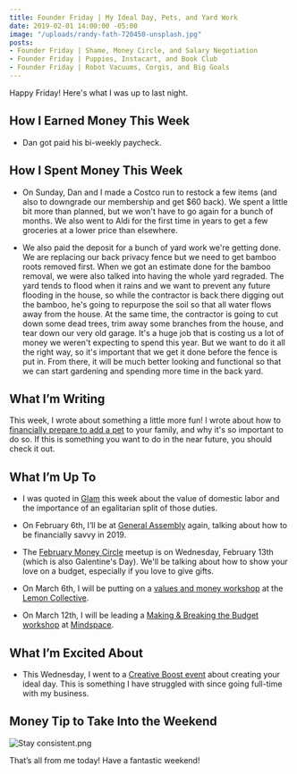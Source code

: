 ```yaml
---
title: Founder Friday | My Ideal Day, Pets, and Yard Work
date: 2019-02-01 14:00:00 -05:00
image: "/uploads/randy-fath-720450-unsplash.jpg"
posts:
- Founder Friday | Shame, Money Circle, and Salary Negotiation
- Founder Friday | Puppies, Instacart, and Book Club
- Founder Friday | Robot Vacuums, Corgis, and Big Goals
---
```


Happy Friday! Here's what I was up to last night.

## How I Earned Money This Week

* Dan got paid his bi-weekly paycheck.

## How I Spent Money This Week

* On Sunday, Dan and I made a Costco run to restock a few items (and also to downgrade our membership and get $60 back). We spent a little bit more than planned, but we won't have to go again for a bunch of months. We also went to Aldi for the first time in years to get a few groceries at a lower price than elsewhere. 

* We also paid the deposit for a bunch of yard work we're getting done. We are replacing our back privacy fence but we need to get bamboo roots removed first. When we got an estimate done for the bamboo removal, we were also talked into having the whole yard regraded. The yard tends to flood when it rains and we want to prevent any future flooding in the house, so while the contractor is back there digging out the bamboo, he's going to repurpose the soil so that all water flows away from the house. At the same time, the contractor is going to cut down some dead trees, trim away some branches from the house, and tear down our very old garage. It's a huge job that is costing us a lot of money we weren't expecting to spend this year. But we want to do it all the right way, so it's important that we get it done before the fence is put in. From there, it will be much better looking and functional so that we can start gardening and spending more time in the back yard. 

## What I’m Writing

This week, I wrote about something a little more fun! I wrote about how to [financially prepare to add a pet](https://www.maggiegermano.com/blog/financially-preparing-to-get-a-pet/) to your family, and why it's so important to do so. If this is something you want to do in the near future, you should check it out. 

## What I’m Up To

* I was quoted in [Glam](https://www.glam.com/culture/heres-how-much-stay-at-home-moms-would-make-if-they-were-salaried/?fbclid=IwAR1pUFFGOhskW24Q2DAVu-dAZrpeIGQfoDROF0UWfZRAP2EOPykNU_-z1eI) this week about the value of domestic labor and the importance of an egalitarian split of those duties.

* On February 6th, I’ll be at [General Assembly](https://generalassemb.ly/education/money-matters-get-financially-savvy-in-2019/washington-dc/66002) again, talking about how to be financially savvy in 2019.

* The [February Money Circle](https://www.eventbrite.com/e/money-circle-showing-your-love-on-a-budget-tickets-54758999642) meetup is on Wednesday, February 13th (which is also Galentine's Day). We'll be talking about how to show your love on a budget, especially if you love to give gifts.

* On March 6th, I will be putting on a [values and money workshop](https://www.eventbrite.com/e/aligning-your-money-with-your-values-tickets-54778910195) at the [Lemon Collective](http://www.wearethelemoncollective.com/).

* On March 12th, I will be leading a [Making & Breaking the Budget workshop](https://www.eventbrite.com/e/making-breaking-the-budget-tickets-55047193638) at [Mindspace](https://www.mindspace.me/).

## What I’m Excited About

* This Wednesday, I went to a [Creative Boost event](https://www.eventbrite.com/e/creative-boost-how-to-live-your-ideal-life-tickets-55007552069) about creating your ideal day. This is something I have struggled with since going full-time with my business. 

## Money Tip to Take Into the Weekend

![Stay consistent.png](/uploads/Stay%20consistent.png)

That’s all from me today! Have a fantastic weekend!